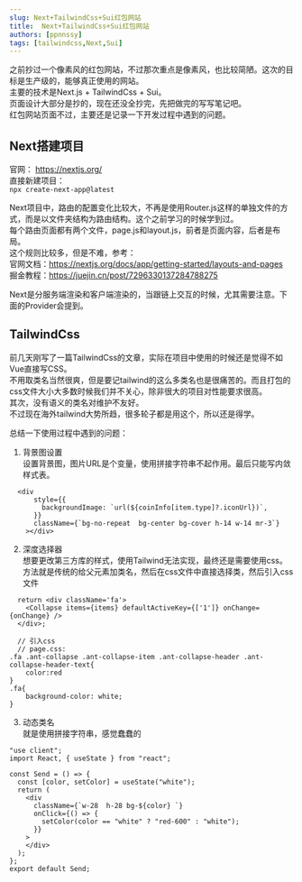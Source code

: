 ```yaml
---
slug: Next+TailwindCss+Sui红包网站
title:  Next+TailwindCss+Sui红包网站
authors: [ppnnssy]
tags: [tailwindcss,Next,Sui]
---
```

之前抄过一个像素风的红包网站，不过那次重点是像素风，也比较简陋。这次的目标是生产级的，能够真正使用的网站。  
主要的技术是Next.js + TailwindCss + Sui。  
页面设计大部分是抄的，现在还没全抄完，先把做完的写写笔记吧。  
红包网站页面不过，主要还是记录一下开发过程中遇到的问题。  

<!-- truncate -->

## Next搭建项目  
官网： https://nextjs.org/  
直接新建项目：  
`npx create-next-app@latest`  

Next项目中，路由的配置变化比较大，不再是使用Router.js这样的单独文件的方式，而是以文件夹结构为路由结构。这个之前学习的时候学到过。  
每个路由页面都有两个文件，page.js和layout.js，前者是页面内容，后者是布局。  
这个规则比较多，但是不难，参考：  
官网文档：https://nextjs.org/docs/app/getting-started/layouts-and-pages  
掘金教程：https://juejin.cn/post/7296330137284788275  

Next是分服务端渲染和客户端渲染的，当跟链上交互的时候，尤其需要注意。下面的Provider会提到。  

## TailwindCss  
前几天刚写了一篇TailwindCss的文章，实际在项目中使用的时候还是觉得不如Vue直接写CSS。  
不用取类名当然很爽，但是要记tailwind的这么多类名也是很痛苦的。而且打包的css文件大小大多数时候我们并不关心，除非很大的项目对性能要求很高。  
其次，没有语义的类名对维护不友好。  
不过现在海外tailwind大势所趋，很多轮子都是用这个，所以还是得学。  

总结一下使用过程中遇到的问题：
1. 背景图设置  
设置背景图，图片URL是个变量，使用拼接字符串不起作用。最后只能写内敛样式表。  
```
  <div
      style={{
        backgroundImage: `url(${coinInfo[item.type]?.iconUrl})`,
      }}
      className={`bg-no-repeat  bg-center bg-cover h-14 w-14 mr-3`}
    ></div>
```

2. 深度选择器  
想要更改第三方库的样式，使用Tailwind无法实现，最终还是需要使用css。  
方法就是传统的给父元素加类名，然后在css文件中直接选择类，然后引入css文件
```
  return <div className='fa'>
    <Collapse items={items} defaultActiveKey={['1']} onChange={onChange} />
  </div>;

  // 引入css
  // page.css:
.fa .ant-collapse .ant-collapse-item .ant-collapse-header .ant-collapse-header-text{
    color:red
}
.fa{
    background-color: white;
}
```

3. 动态类名  
就是使用拼接字符串，感觉蠢蠢的  
```
"use client";
import React, { useState } from "react";

const Send = () => {
  const [color, setColor] = useState("white");
  return (
    <div
      className={`w-28  h-28 bg-${color} `}
      onClick={() => {
        setColor(color == "white" ? "red-600" : "white");
      }}
    >
    </div>
  );
};
export default Send;
```
